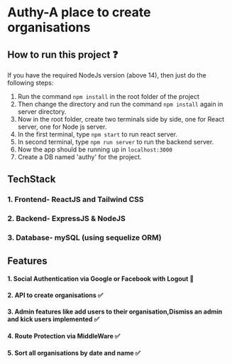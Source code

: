 # Authy-A place to create organisations

## How to run this project ❓  
If you have the required NodeJs version (above 14), then just do the following steps:  

1.  Run the command `npm install` in the root folder of the project
2. Then change the directory and run the command `npm install` again in server directory.
3. Now in the root folder, create two terminals  side by side, one for React server, one for Node js server.
4. In the first terminal, type `npm start` to run react server.
5. In second terminal, type `npm run server` to run the backend server.
6. Now the app should be running up in `localhost:3000`  
7. Create a DB named 'authy' for the project. 

## TechStack  
### 1. Frontend- ReactJS and Tailwind CSS
### 2. Backend- ExpressJS & NodeJS
### 3. Database- mySQL (using sequelize ORM)

## Features  
#### 1. Social Authentication via Google or Facebook with Logout 🔐  
#### 2. API to create organisations ✅  
#### 3. Admin features like add users to their organisation,Dismiss an admin and kick users implemented ✅
#### 4. Route Protection via MiddleWare ✅
#### 5. Sort all organisations by date and name ✅


